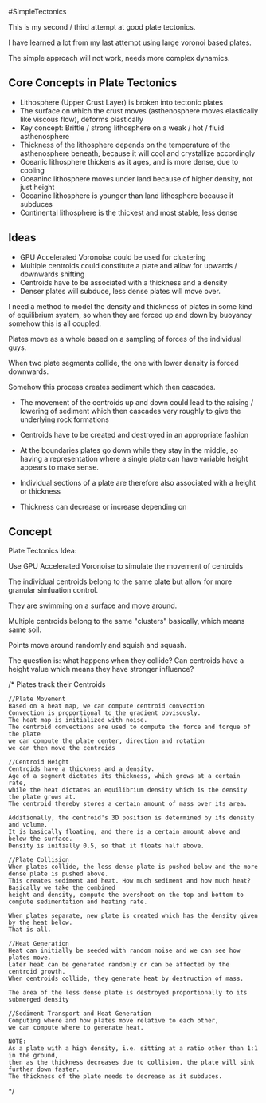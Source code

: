 #SimpleTectonics
  
This is my second / third attempt at good plate tectonics.

I have learned a lot from my last attempt using large voronoi based plates.

The simple approach will not work, needs more complex dynamics.

## Core Concepts in Plate Tectonics

- Lithosphere (Upper Crust Layer) is broken into tectonic plates
- The surface on which the crust moves (asthenosphere moves elastically like viscous flow), deforms plastically
- Key concept: Brittle / strong lithosphere on a weak / hot / fluid asthenosphere
- Thickness of the lithosphere depends on the temperature of the asthenosphere beneath, because it will cool and crystallize accordingly
- Oceanic lithosphere thickens as it ages, and is more dense, due to cooling
- Oceaninc lithosphere moves under land because of higher density, not just height
- Oceaninc lithosphere is younger than land lithosphere because it subduces
- Continental lithosphere is the thickest and most stable, less dense

## Ideas
- GPU Accelerated Voronoise could be used for clustering
- Multiple centroids could constitute a plate and allow for upwards / downwards shifting
- Centroids have to be associated with a thickness and a density
- Denser plates will subduce, less dense plates will move over.

I need a method to model the density and thickness of plates in some kind of equilibrium
system, so when they are forced up and down by buoyancy somehow this is all coupled.

Plates move as a whole based on a sampling of forces of the individual guys.

When two plate segments collide, the one with lower density is forced downwards.

Somehow this process creates sediment which then cascades.



- The movement of the centroids up and down could lead to the raising / lowering of sediment which then cascades very roughly to give the underlying rock formations
- Centroids have to be created and destroyed in an appropriate fashion

- At the boundaries plates go down while they stay in the middle, so having a representation where a single plate can have variable height appears to make sense.

- Individual sections of a plate are therefore also associated with a height or thickness
- Thickness can decrease or increase depending on

## Concept

Plate Tectonics Idea:

Use GPU Accelerated Voronoise to simulate the movement of centroids

The individual centroids belong to the same plate but allow for more granular simluation control.

They are swimming on a surface and move around.

Multiple centroids belong to the same "clusters" basically, which means same soil.

Points move around randomly and squish and squash.

The question is: what happens when they collide?
Can centroids have a height value which means they have stronger influence?

/*
    Plates track their Centroids

    //Plate Movement
    Based on a heat map, we can compute centroid convection
    Convection is proportional to the gradient obvisously.
    The heat map is initialized with noise.
    The centroid convections are used to compute the force and torque of the plate
    we can compute the plate center, direction and rotation
    we can then move the centroids

    //Centroid Height
    Centroids have a thickness and a density.
    Age of a segment dictates its thickness, which grows at a certain rate,
    while the heat dictates an equilibrium density which is the density the plate grows at.
    The centroid thereby stores a certain amount of mass over its area.

    Additionally, the centroid's 3D position is determined by its density and volume.
    It is basically floating, and there is a certain amount above and below the surface.
    Density is initially 0.5, so that it floats half above.

    //Plate Collision
    When plates collide, the less dense plate is pushed below and the more dense plate is pushed above.
    This creates sediment and heat. How much sediment and how much heat? Basically we take the combined
    height and density, compute the overshoot on the top and bottom to compute sedimentation and heating rate.

    When plates separate, new plate is created which has the density given by the heat below.
    That is all.

    //Heat Generation
    Heat can initially be seeded with random noise and we can see how plates move.
    Later heat can be generated randomly or can be affected by the centroid growth.
    When centroids collide, they generate heat by destruction of mass.

    The area of the less dense plate is destroyed proportionally to its submerged density

    //Sediment Transport and Heat Generation
    Computing where and how plates move relative to each other,
    we can compute where to generate heat.

    NOTE:
    As a plate with a high density, i.e. sitting at a ratio other than 1:1 in the ground,
    then as the thickness decreases due to collision, the plate will sink further down faster.
    The thickness of the plate needs to decrease as it subduces.

*/
